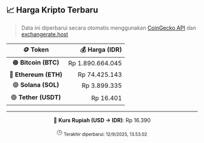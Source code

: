 

<!-- HARGA_KRIPTO -->
## 📈 Harga Kripto Terbaru

> Data ini diperbarui secara otomatis menggunakan [CoinGecko API](https://www.coingecko.com/) dan [exchangerate.host](https://exchangerate.host/)

<div align="center">

| 🪙 Token | 💰 Harga (IDR) |
|:------:|---------------:|
| 🟠 **Bitcoin (BTC)**   | Rp 1.890.664.045 |
| 🔵 **Ethereum (ETH)**  | Rp 74.425.143 |
| 🟣 **Solana (SOL)**    | Rp 3.899.335 |
| 🟢 **Tether (USDT)**   | Rp 16.401 |

---

💱 **Kurs Rupiah (USD → IDR)**: Rp 16.390

🕒 <sub>Terakhir diperbarui: 12/9/2025, 13.53.02</sub>

</div>
<!-- /HARGA_KRIPTO -->